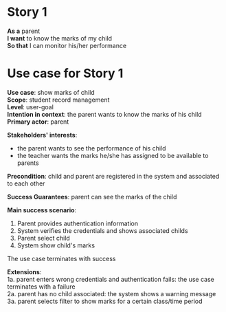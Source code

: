 # Story 1
**As a** parent  
**I want** to know the marks of my child    
**So that** I can monitor his/her performance  

# Use case for Story 1
**Use case**: show marks of child  
**Scope**: student record management  
**Level**: user-goal  
**Intention in context**: the parent wants to know the marks of his child  
**Primary actor**: parent  

**Stakeholders' interests**:
* the parent wants to see the performance of his child
* the teacher wants the marks he/she has assigned to be available to parents

**Precondition**: child and parent are registered in the system and associated to each other

**Success Guarantees**: parent can see the marks of the child

**Main success scenario**:
1. Parent provides authentication information
2. System verifies the credentials and shows associated childs
3. Parent select child
4. System show child's marks  

The use case terminates with success

**Extensions**:  
1a. parent enters wrong credentials and authentication fails: the use case terminates with a failure  
2a. parent has no child associated: the system shows a warning message  
3a. parent selects filter to show marks for a certain class/time period
  
